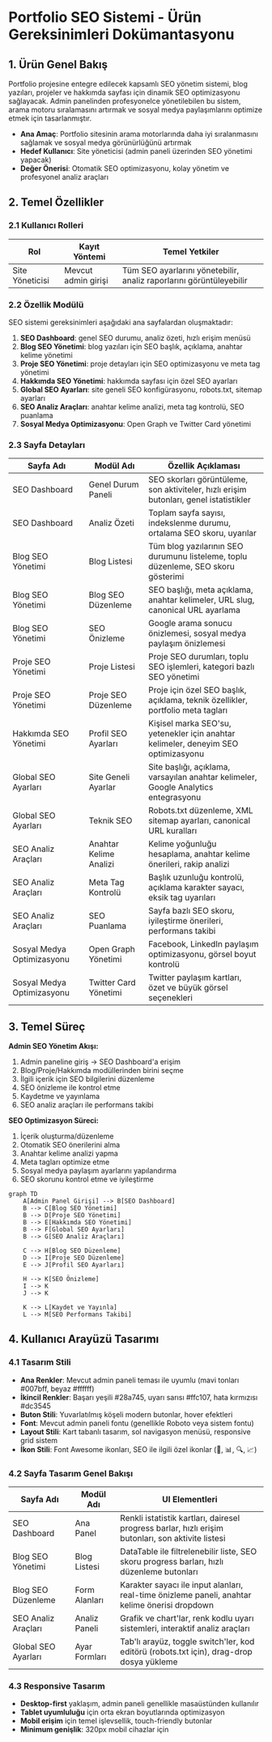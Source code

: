 # Portfolio SEO Sistemi - Ürün Gereksinimleri Dokümantasyonu

## 1. Ürün Genel Bakış
Portfolio projesine entegre edilecek kapsamlı SEO yönetim sistemi, blog yazıları, projeler ve hakkımda sayfası için dinamik SEO optimizasyonu sağlayacak. Admin panelinden profesyonelce yönetilebilen bu sistem, arama motoru sıralamasını artırmak ve sosyal medya paylaşımlarını optimize etmek için tasarlanmıştır.

- **Ana Amaç**: Portfolio sitesinin arama motorlarında daha iyi sıralanmasını sağlamak ve sosyal medya görünürlüğünü artırmak
- **Hedef Kullanıcı**: Site yöneticisi (admin paneli üzerinden SEO yönetimi yapacak)
- **Değer Önerisi**: Otomatik SEO optimizasyonu, kolay yönetim ve profesyonel analiz araçları

## 2. Temel Özellikler

### 2.1 Kullanıcı Rolleri
| Rol | Kayıt Yöntemi | Temel Yetkiler |
|-----|---------------|----------------|
| Site Yöneticisi | Mevcut admin girişi | Tüm SEO ayarlarını yönetebilir, analiz raporlarını görüntüleyebilir |

### 2.2 Özellik Modülü
SEO sistemi gereksinimleri aşağıdaki ana sayfalardan oluşmaktadır:

1. **SEO Dashboard**: genel SEO durumu, analiz özeti, hızlı erişim menüsü
2. **Blog SEO Yönetimi**: blog yazıları için SEO başlık, açıklama, anahtar kelime yönetimi
3. **Proje SEO Yönetimi**: proje detayları için SEO optimizasyonu ve meta tag yönetimi
4. **Hakkımda SEO Yönetimi**: hakkımda sayfası için özel SEO ayarları
5. **Global SEO Ayarları**: site geneli SEO konfigürasyonu, robots.txt, sitemap ayarları
6. **SEO Analiz Araçları**: anahtar kelime analizi, meta tag kontrolü, SEO puanlama
7. **Sosyal Medya Optimizasyonu**: Open Graph ve Twitter Card yönetimi

### 2.3 Sayfa Detayları

| Sayfa Adı | Modül Adı | Özellik Açıklaması |
|-----------|-----------|---------------------|
| SEO Dashboard | Genel Durum Paneli | SEO skorları görüntüleme, son aktiviteler, hızlı erişim butonları, genel istatistikler |
| SEO Dashboard | Analiz Özeti | Toplam sayfa sayısı, indekslenme durumu, ortalama SEO skoru, uyarılar |
| Blog SEO Yönetimi | Blog Listesi | Tüm blog yazılarının SEO durumunu listeleme, toplu düzenleme, SEO skoru gösterimi |
| Blog SEO Yönetimi | Blog SEO Düzenleme | SEO başlığı, meta açıklama, anahtar kelimeler, URL slug, canonical URL ayarlama |
| Blog SEO Yönetimi | SEO Önizleme | Google arama sonucu önizlemesi, sosyal medya paylaşım önizlemesi |
| Proje SEO Yönetimi | Proje Listesi | Proje SEO durumları, toplu SEO işlemleri, kategori bazlı SEO yönetimi |
| Proje SEO Yönetimi | Proje SEO Düzenleme | Proje için özel SEO başlık, açıklama, teknik özellikler, portfolio meta tagları |
| Hakkımda SEO Yönetimi | Profil SEO Ayarları | Kişisel marka SEO'su, yetenekler için anahtar kelimeler, deneyim SEO optimizasyonu |
| Global SEO Ayarları | Site Geneli Ayarlar | Site başlığı, açıklama, varsayılan anahtar kelimeler, Google Analytics entegrasyonu |
| Global SEO Ayarları | Teknik SEO | Robots.txt düzenleme, XML sitemap ayarları, canonical URL kuralları |
| SEO Analiz Araçları | Anahtar Kelime Analizi | Kelime yoğunluğu hesaplama, anahtar kelime önerileri, rakip analizi |
| SEO Analiz Araçları | Meta Tag Kontrolü | Başlık uzunluğu kontrolü, açıklama karakter sayacı, eksik tag uyarıları |
| SEO Analiz Araçları | SEO Puanlama | Sayfa bazlı SEO skoru, iyileştirme önerileri, performans takibi |
| Sosyal Medya Optimizasyonu | Open Graph Yönetimi | Facebook, LinkedIn paylaşım optimizasyonu, görsel boyut kontrolü |
| Sosyal Medya Optimizasyonu | Twitter Card Yönetimi | Twitter paylaşım kartları, özet ve büyük görsel seçenekleri |

## 3. Temel Süreç

**Admin SEO Yönetim Akışı:**
1. Admin paneline giriş → SEO Dashboard'a erişim
2. Blog/Proje/Hakkımda modüllerinden birini seçme
3. İlgili içerik için SEO bilgilerini düzenleme
4. SEO önizleme ile kontrol etme
5. Kaydetme ve yayınlama
6. SEO analiz araçları ile performans takibi

**SEO Optimizasyon Süreci:**
1. İçerik oluşturma/düzenleme
2. Otomatik SEO önerilerini alma
3. Anahtar kelime analizi yapma
4. Meta tagları optimize etme
5. Sosyal medya paylaşım ayarlarını yapılandırma
6. SEO skorunu kontrol etme ve iyileştirme

```mermaid
graph TD
    A[Admin Panel Girişi] --> B[SEO Dashboard]
    B --> C[Blog SEO Yönetimi]
    B --> D[Proje SEO Yönetimi]
    B --> E[Hakkımda SEO Yönetimi]
    B --> F[Global SEO Ayarları]
    B --> G[SEO Analiz Araçları]
    
    C --> H[Blog SEO Düzenleme]
    D --> I[Proje SEO Düzenleme]
    E --> J[Profil SEO Ayarları]
    
    H --> K[SEO Önizleme]
    I --> K
    J --> K
    
    K --> L[Kaydet ve Yayınla]
    L --> M[SEO Performans Takibi]
```

## 4. Kullanıcı Arayüzü Tasarımı

### 4.1 Tasarım Stili
- **Ana Renkler**: Mevcut admin paneli teması ile uyumlu (mavi tonları #007bff, beyaz #ffffff)
- **İkincil Renkler**: Başarı yeşili #28a745, uyarı sarısı #ffc107, hata kırmızısı #dc3545
- **Buton Stili**: Yuvarlatılmış köşeli modern butonlar, hover efektleri
- **Font**: Mevcut admin paneli fontu (genellikle Roboto veya sistem fontu)
- **Layout Stili**: Kart tabanlı tasarım, sol navigasyon menüsü, responsive grid sistem
- **İkon Stili**: Font Awesome ikonları, SEO ile ilgili özel ikonlar (🎯, 📊, 🔍, 📈)

### 4.2 Sayfa Tasarım Genel Bakışı

| Sayfa Adı | Modül Adı | UI Elementleri |
|-----------|-----------|----------------|
| SEO Dashboard | Ana Panel | Renkli istatistik kartları, dairesel progress barlar, hızlı erişim butonları, son aktivite listesi |
| Blog SEO Yönetimi | Blog Listesi | DataTable ile filtrelenebilir liste, SEO skoru progress barları, hızlı düzenleme butonları |
| Blog SEO Düzenleme | Form Alanları | Karakter sayacı ile input alanları, real-time önizleme paneli, anahtar kelime önerisi dropdown |
| SEO Analiz Araçları | Analiz Paneli | Grafik ve chart'lar, renk kodlu uyarı sistemleri, interaktif analiz araçları |
| Global SEO Ayarları | Ayar Formları | Tab'lı arayüz, toggle switch'ler, kod editörü (robots.txt için), drag-drop dosya yükleme |

### 4.3 Responsive Tasarım
- **Desktop-first** yaklaşım, admin paneli genellikle masaüstünden kullanılır
- **Tablet uyumluluğu** için orta ekran boyutlarında optimizasyon
- **Mobil erişim** için temel işlevsellik, touch-friendly butonlar
- **Minimum genişlik**: 320px mobil cihazlar için
